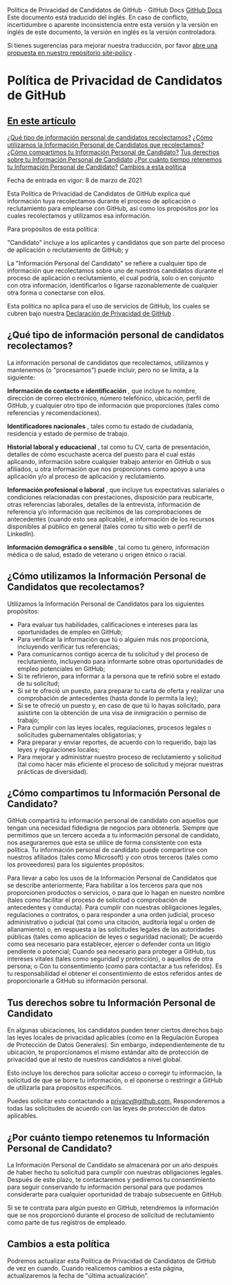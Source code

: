Política de Privacidad de Candidatos de GitHub - GitHub Docs
[GitHub Docs](/es)
Este documento está traducido del inglés. En caso de conflicto, incertidumbre o aparente inconsistencia entre esta versión y la versión en inglés de este documento, la versión en inglés es la versión controladora.

Si tienes sugerencias para mejorar nuestra traducción, por favor
[abre una propuesta en nuestro repositorio site-policy](https://github.com/github/site-policy/issues)
.

# Política de Privacidad de Candidatos de GitHub

## [En este artículo](/github/site-policy/github-candidate-privacy-policy#in-this-article)
[¿Qué tipo de información personal de candidatos recolectamos?](#what-candidate-personal-information-do-we-collect)
[¿Cómo utilizamos la Información Personal de Candidatos que recolectamos?](#how-do-we-use-the-candidate-personal-information-we-collect)
[¿Cómo compartimos tu Información Personal de Candidato?](#how-do-we-share-your-candidate-personal-information)
[Tus derechos sobre tu Información Personal de Candidato](#your-rights-to-your-candidate-personal-information)
[¿Por cuánto tiempo retenemos tu Información Personal de Candidato?](#how-long-do-we-retain-your-candidate-personal-information)
[Cambios a esta política](#changes-to-this-policy)

Fecha de entrada en vigor: 8 de marzo de 2021

Esta Política de Privacidad de Candidatos de GitHub explica qué información tuya recolectamos durante el proceso de aplicación o reclutamiento para emplearse con GitHub, así como los propósitos por los cuales recolectamos y utilizamos esa información.

Para propósitos de esta política:

"Candidato" incluye a los aplicantes y candidatos que son parte del proceso de aplicación o reclutamiento de GitHub; y

La "Información Personal del Candidato" se refiere a cualquier tipo de información que recolectamos sobre uno de nuestros candidatos durante el proceso de aplicación o reclutamiento, el cual podría, solo o en conjunto con otra información, identificarlos o ligarse razonablemente de cualquier otra forma o conectarse con ellos.

Esta política no aplica para el uso de servicios de GitHub, los cuales se cubren bajo nuestra
[Declaración de Privacidad de GitHub](/es/github/site-policy/github-privacy-statement)
.

## ¿Qué tipo de información personal de candidatos recolectamos?

La información personal de candidatos que recolectamos, utilizamos y mantenemos (o "procesamos") puede incluir, pero no se limita, a la siguiente:

**Información de contacto e identificación**
, que incluye tu nombre, dirección de correo electrónico, número telefónico, ubicación, perfil de GitHub, y cualquier otro tipo de información que proporciones (tales como referencias y recomendaciones).

**Identificadores nacionales**
, tales como tu estado de ciudadanía, residencia y estado de permiso de trabajo.

**Historial laboral y educacional**
, tal como tu CV, carta de presentación, detalles de cómo escuchaste acerca del puesto para el cual estás aplicando, información sobre cualquier trabajo anterior en GitHub o sus afiliados, u otra información que nos proporciones como apoyo a una aplicación y/o al proceso de aplicación y reclutamiento.

**Información profesional o laboral**
, que incluye tus expectativas salariales o condiciones relacionadas con prestaciones, disposición para reubicarte, otras referencias laborales, detalles de la entrevista, información de referencia y/o información que recibimos de las comprobaciones de antecedentes (cuando esto sea aplicable), e información de los recursos disponibles al público en general (tales como tu sitio web o perfil de LinkedIn).

**Información demográfica o sensible**
, tal como tu género, información médica o de salud, estado de veterano u origen étnico o racial.

## ¿Cómo utilizamos la Información Personal de Candidatos que recolectamos?

Utilizamos la Información Personal de Candidatos para los siguientes propósitos:

- Para evaluar tus habilidades, calificaciones e intereses para las oportunidades de empleo en GitHub;
- Para verificar la información que tú o alguien más nos proporciona, incluyendo verificar tus referencias;
- Para comunicarnos contigo acerca de tu solicitud y del proceso de reclutamiento, incluyendo para informarte sobre otras oportunidades de empleo potenciales en GitHub;
- Si te refirieron, para informar a la persona que te refirió sobre el estado de tu solicitud;
- Si se te ofreció un puesto, para preparar tu carta de oferta y realizar una comprobación de antecedentes (hasta donde lo permita la ley);
- Si se te ofreció un puesto y, en caso de que tú lo hayas solicitado, para asistirte con la obtención de una visa de inmigración o permiso de trabajo;
- Para cumplir con las leyes locales, regulaciones, procesos legales o solicitudes gubernamentales obligatorias; y
- Para preparar y enviar reportes, de acuerdo con lo requerido, bajo las leyes y regulaciones locales;
- Para mejorar y administrar nuestro proceso de reclutamiento y solicitud (tal como hacer más eficiente el proceso de solicitud y mejorar nuestras prácticas de diversidad).

## ¿Cómo compartimos tu Información Personal de Candidato?

GitHub compartirá tu información personal de candidato con aquellos que tengan una necesidad fidedigna de negocios para obtenerla. Siempre que permitimos que un tercero acceda a tu información personal de candidato, nos aseguraremos que esta se utilice de forma consistente con esta política. Tu información personal de candidato puede compartirse con nuestros afiliados (tales como Microsoft) y con otros terceros (tales como los proveedores) para los siguientes propósitos:

Para llevar a cabo los usos de la Información Personal de Candidatos que se describe anteriormente;
Para habilitar a los terceros para que nos proporcionen productos o servicios, o para que lo hagan en nuestro nombre (tales como facilitar el proceso de solicitud o comprobación de antecedentes y conducta).
Para cumplir con nuestras obligaciones legales, regulaciones o contratos, o para responder a una orden judicial, proceso administrativo o judicial (tal como una citación, auditoría legal u orden de allanamiento) o, en respuesta a las solicitudes legales de las autoridades públicas (tales como aplicación de leyes o seguridad nacional);
De acuerdo como sea necesario para establecer, ejercer o defender conta un litigio pendiente o potencial;
Cuando sea necesario para proteger a GitHub, tus intereses vitales (tales como seguridad y protección), o aquellos de otra persona; o
Con tu consentimiento (como para contactar a tus referidos). Es tu responsabilidad el obtener el consentimiento de estos referidos antes de proporcionarle a GitHub su información personal.

## Tus derechos sobre tu Información Personal de Candidato

En algunas ubicaciones, los candidatos pueden tener ciertos derechos bajo las leyes locales de privacidad aplicables (como en la Regulación Europea de Protección de Datos Generales). Sin embargo, independientemente de tu ubicación, te proporcionamos el mismo estándar alto de protección de privacidad que al resto de nuestros candidatos a nivel global.

Esto incluye los derechos para solicitar acceso o corregir tu información, la solicitud de que se borre tu información, o el oponerse o restringir a GitHub de utilizarla para propósitos específicos.

Puedes solicitar esto contactando a
[privacy@github.com.](mailto:privacy@github.com.)
Responderemos a todas las solicitudes de acuerdo con las leyes de protección de datos aplicables.

## ¿Por cuánto tiempo retenemos tu Información Personal de Candidato?

La Información Personal de Candidato se almacenará por un año después de haber hecho tu solicitud para cumplir con nuestras obligaciones legales. Después de este plazo, te contactaremos y pediremos tu consentimiento para seguir conservando tu información personal para que podamos considerarte para cualquier oportunidad de trabajo subsecuente en GitHub.

Si se te contrata para algún puesto en GitHub, retendremos la información que se nos proporcionó durante el proceso de solicitud de reclutamiento como parte de tus registros de empleado.

## Cambios a esta política

Podremos actualizar esta Política de Privacidad de Candidatos de GitHub de vez en cuando. Cuando realicemos cambios a esta página, actualizaremos la fecha de "última actualización".
